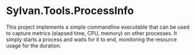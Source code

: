 # Sylvan.Tools.ProcessInfo

This project implements a simple commandline executable that can be used to capture metrics (elapsed time, CPU, memory) on other processes. It simply starts a process and waits for it to end, monitoring the resource usage for the duration.